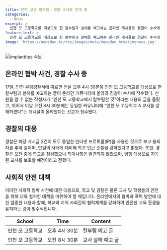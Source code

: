 ```yaml
---
title: 인천 고교 칼부림, 경찰 수사로 전개 중
categories:
  - News
excerpt: >
  인천 모 고등학교를 대상으로 한 칼부림과 살해를 예고하는 온라인 게시물로 경찰이 수사에 착수했습니다. 인천 부평경찰서에 따르면 온라인 커뮤니티에 칼부림과 살해를 예고하는 글이 올라와 익명 작성자의 IP를 추적 중이며, 해당 학교 주변 순찰을 강화했습니다. 경찰은 사태를 주시하고, 학교에서 언급된 교사를 보호하기 위한 조치를 취할 예정입니다.
feature_text: >
  인천 모 고등학교를 대상으로 한 칼부림과 살해를 예고하는 온라인 게시물로 경찰이 수사에 착수했습니다. 인천 부평경찰서에 따르면 온라인 커뮤니티에 칼부림과 살해를 예고하는 글이 올라와 익명 작성자의 IP를 추적 중이며, 해당 학교 주변 순찰을 강화했습니다. 경찰은 사태를 주시하고, 학교에서 언급된 교사를 보호하기 위한 조치를 취할 예정입니다.
image: 'https://newsdao.kr/res/images/meta/newsdao_breakingnews.jpg'
---
```


<p><img src="https://newsdao.kr/res/images/meta/newsdao_breakingnews.jpg" alt="implanttips 속보" /></p>

<h2 data-ke-size="size26">온라인 협박 사건, 경찰 수사 중</h2>

<p data-ke-size="size16">17일, 인천 부평경찰서에 따르면 전날 오후 4시 30분쯤 인천 모 고등학교를 대상으로 한 칼부림과 살해를 예고하는 글이 온라인 커뮤니티에 올라와 경찰이 수사에 착수했다. 신원을 알 수 없는 작성자가 "인천 모 고등학교에서 칼부림할 것"이라는 내용의 글을 올렸고, 이어서 이날 오전 8시 30분에는 동일한 커뮤니티에 "인천 모 고등학교 A 교사를 살해하겠다"는 게시글이 올라왔다는 신고가 접수됐다.</p>

<h2 data-ke-size="size26">경찰의 대응</h2>

<p data-ke-size="size16">경찰은 해당 게시글 2건이 모두 동일한 인터넷 프로토콜(IP)을 사용한 것으로 보고 용의자를 추적 중이며, 만일의 사태에 대비해 학교 인근 순찰을 강화했다고 밝혔다. 또한, 경찰은 오전 중에 학교를 점검했으나 특이사항은 발견되지 않았으며, 범행 대상으로 지목된 교사를 보호할 예정이라고 전했다.</p>

<h2 data-ke-size="size26">사회적 안전 대책</h2>

<p data-ke-size="size16">이러한 사회적 협박 사건에 대한 대응으로, 학교 및 경찰은 물론 교사 및 학생들의 안전을 위해 더욱 철저한 대책을 마련해야 할 때입니다. 온라인에서의 협박과 폭력 발언에 대한 엄중한 대응과 함께, 학교와 지역 사회간의 협력체계를 강화하여 안전한 교육 환경을 유지하는 것이 필수적입니다.</p>

<table>
<thead>
<tr>
<th>School</th>
<th>Time</th>
<th>Content</th>
</tr>
</thead>
<tbody>
<tr>
<td>인천 모 고등학교</td>
<td>오후 4시 30분</td>
<td>칼부림 예고 글</td>
</tr>
<tr>
<td>인천 모 고등학교</td>
<td>오전 8시 30분</td>
<td>교사 살해 예고 글</td>
</tr>
</tbody>
</table>

<p data-ke-size="size16">&nbsp;</p>

